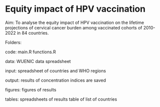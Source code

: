 # Equity impact of HPV vaccination

Aim: To analyse the equity impact of HPV vaccination on the lifetime projections of cervical cancer burden among vaccinated cohorts of 2010-2022 in 84 countries.

Folders:

code:
main.R
functions.R

data:
WUENIC data spreadsheet

input:
spreadsheet of countries and WHO regions

output: 
results of concentration indices are saved

figures: 
figures of results

tables: 
spreadsheets of results
table of list of countries
